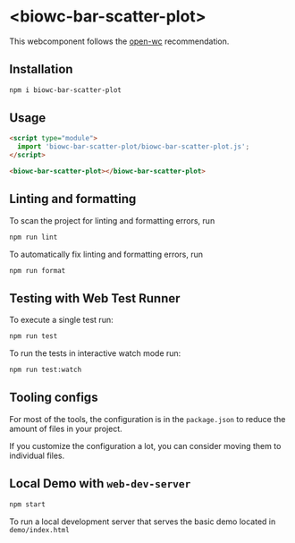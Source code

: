 # \<biowc-bar-scatter-plot>

This webcomponent follows the [open-wc](https://github.com/open-wc/open-wc) recommendation.

## Installation

```bash
npm i biowc-bar-scatter-plot
```

## Usage

```html
<script type="module">
  import 'biowc-bar-scatter-plot/biowc-bar-scatter-plot.js';
</script>

<biowc-bar-scatter-plot></biowc-bar-scatter-plot>
```

## Linting and formatting

To scan the project for linting and formatting errors, run

```bash
npm run lint
```

To automatically fix linting and formatting errors, run

```bash
npm run format
```

## Testing with Web Test Runner

To execute a single test run:

```bash
npm run test
```

To run the tests in interactive watch mode run:

```bash
npm run test:watch
```


## Tooling configs

For most of the tools, the configuration is in the `package.json` to reduce the amount of files in your project.

If you customize the configuration a lot, you can consider moving them to individual files.

## Local Demo with `web-dev-server`

```bash
npm start
```

To run a local development server that serves the basic demo located in `demo/index.html`
